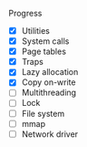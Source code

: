 Progress

- [x] Utilities
- [x] System calls
- [x] Page tables
- [x] Traps
- [x] Lazy allocation
- [x] Copy on-write
- [ ] Multithreading
- [ ] Lock
- [ ] File system
- [ ] mmap
- [ ] Network driver